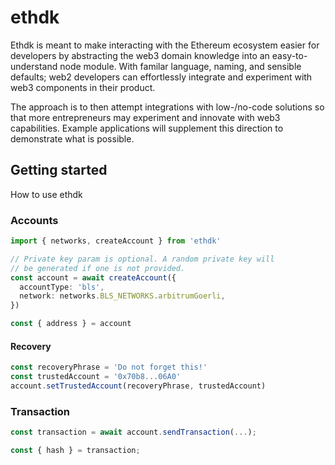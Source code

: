 # ethdk

Ethdk is meant to make interacting with the Ethereum ecosystem easier for developers by abstracting the web3 domain knowledge into an easy-to-understand node module.
With familar language, naming, and sensible defaults; web2 developers can effortlessly integrate and experiment with web3 components in their product.

The approach is to then attempt integrations with low-/no-code solutions so that more entrepreneurs may experiment and innovate with web3 capabilities.
Example applications will supplement this direction to demonstrate what is possible.

## Getting started

How to use ethdk

### Accounts

```typescript
import { networks, createAccount } from 'ethdk'

// Private key param is optional. A random private key will
// be generated if one is not provided.
const account = await createAccount({
  accountType: 'bls',
  network: networks.BLS_NETWORKS.arbitrumGoerli,
})

const { address } = account
```

#### Recovery

```typescript
const recoveryPhrase = 'Do not forget this!'
const trustedAccount = '0x70b8...06A0'
account.setTrustedAccount(recoveryPhrase, trustedAccount)
```

### Transaction

```typescript
const transaction = await account.sendTransaction(...);

const { hash } = transaction;

```
